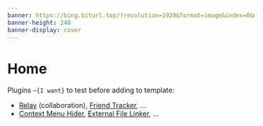 ```yaml
---
banner: https://bing.biturl.top/?resolution=1920&format=image&index=0&mkt=zh-CN
banner-height: 240
banner-display: cover
---
```


# Home

Plugins `~{I want}` to test before adding to template:

- [Relay](obsidian://show-plugin?id=system3-relay) (collaboration), [Friend Tracker](obsidian://show-plugin?id=friend-tracker), …
- [Context Menu Hider](https://github.com/Mara-Li/obsidian-context-menu-hider), [External File Linker](https://github.com/Kay607/obsidian-pathlinker), …
